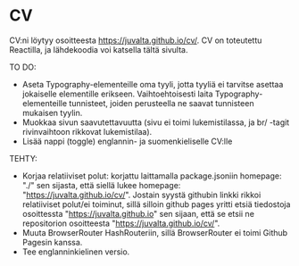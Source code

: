 # CV

CV:ni löytyy osoitteesta https://juvalta.github.io/cv/. CV on toteutettu Reactilla, ja lähdekoodia voi katsella tältä sivulta.

TO DO:

- Aseta Typography-elementeille oma tyyli, jotta tyyliä ei tarvitse asettaa jokaiselle elementille erikseen. Vaihtoehtoisesti laita Typography-elementeille tunnisteet, joiden perusteella ne saavat tunnisteen mukaisen tyylin.
- Muokkaa sivun saavutettavuutta (sivu ei toimi lukemistilassa, ja br/ -tagit rivinvaihtoon rikkovat lukemistilaa).
- Lisää nappi (toggle) englannin- ja suomenkieliselle CV:lle

TEHTY:

- Korjaa relatiiviset polut: korjattu laittamalla package.jsoniin homepage: "./" sen sijasta, että siellä lukee homepage: "https://juvalta.github.io/cv/". Jostain syystä githubin linkki rikkoi relatiiviset polut/ei toiminut, sillä silloin github pages yritti etsiä tiedostoja osoittessta "https://juvalta.github.io" sen sijaan, että se etsii ne repositorion osoitteesta "https://juvalta.github.io/cv/".
- Muuta BrowserRouter HashRouteriin, sillä BrowserRouter ei toimi Github Pagesin kanssa.
- Tee englanninkielinen versio.

